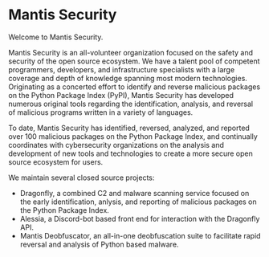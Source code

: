 # Mantis Security

Welcome to Mantis Security.

Mantis Security is an all-volunteer organization focused on the safety and security of the open source ecosystem. We have a talent pool of competent programmers, developers, and infrastructure specialists with a large coverage and depth of knowledge spanning most modern technologies. Originating as a concerted effort to identify and reverse malicious packages on the Python Package Index (PyPI), Mantis Security has developed numerous original tools regarding the identification, analysis, and reversal of malicious programs written in a variety of languages. 

To date, Mantis Security has identified, reversed, analyzed, and reported over 100 malicious packages on the Python Package Index, and continually coordinates with cybersecurity organizations on the analysis and development of new tools and technologies to create a more secure open source ecosystem for users. 

We maintain several closed source projects:
* Dragonfly, a combined C2 and malware scanning service focused on the early identification, anlysis, and reporting of malicious packages on the Python Package Index. 
* Alessia, a Discord-bot based front end for interaction with the Dragonfly API. 
* Mantis Deobfuscator, an all-in-one deobfuscation suite to facilitate rapid reversal and analysis of Python based malware. 
